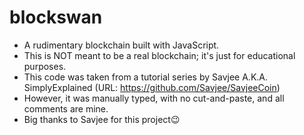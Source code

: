 # blockswan
- A rudimentary blockchain built with JavaScript.
- This is NOT meant to be a real blockchain; it's just for educational purposes.
- This code was taken from a tutorial series by Savjee A.K.A. SimplyExplained (URL: https://github.com/Savjee/SavjeeCoin)
- However, it was manually typed, with no cut-and-paste, and all comments are mine.
- Big thanks to Savjee for this project😉
